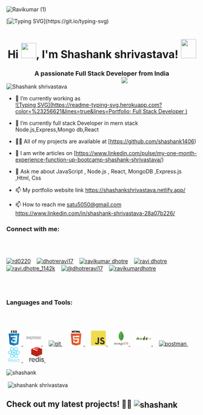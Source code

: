 
![Ravikumar (1)](https://user-images.githubusercontent.com/93571962/152644764-118c7b55-75f7-44ed-a0d3-097f70981d02.gif)

[![Typing SVG](https://readme-typing-svg.herokuapp.com?color=%23F78437&lines=Hello+there!;Welcome+to+my+profile.....)](https://git.io/typing-svg)


<h1 align="center">Hi <img src="https://camo.githubusercontent.com/e8e7b06ecf583bc040eb60e44eb5b8e0ecc5421320a92929ce21522dbc34c891/68747470733a2f2f6d656469612e67697068792e636f6d2f6d656469612f6876524a434c467a6361737252346961377a2f67697068792e676966"   
Width="40" height="40" >, I'm Shashank shrivastava!
 <img src="https://camo.githubusercontent.com/15e3210e72e50f62f0e00f1d9a7a8d6af11e0c299abef5203dd6337f50f90d51/68747470733a2f2f6d656469612e74656e6f722e636f6d2f696d616765732f32616466653934653639313339663365323236323362363164333735613761372f74656e6f722e676966 "width="40" height="50"</h1>
<h3 align="center">A passionate Full Stack Developer from India <img align="right" width="200"  src="https://devpunch.com/img/Dev-At-Work-Gif.jpg"></h3>

<p align="left"> <img src="https://komarev.com/ghpvc/?username=ravikumardhotre&label=Profile%20views&color=0e75b6&style=flat" alt="Shashank shrivastava" /> </p>

- 🔭 I’m currently working as <br>[![Typing SVG](https://readme-typing-svg.herokuapp.com?color=%23256621&lines=true&lines=Portfolio; Full Stack Developer )](https://git.io/typing-svg)

- 🌱 I’m currently full stack Developer in mern stack Node.js,Express,Mongo db,React

- 👨‍💻 All of my projects are available at [https://github.com/shashank1406)

- 📝 I am write articles on [https://www.linkedin.com/pulse/my-one-month-experience-function-up-bootcamp-shashank-shrivastava/)

- 💬 Ask me about JavaScript , Node.js , React, MongoDB ,Express.js ,Html, Css
 
- 📫 My portfolio website link https://shashankshrivastava.netlify.app/

- 📫 How to reach me satu5050@gmail.com 
 https://www.linkedin.com/in/shashank-shrivastava-28a07b226/ </p>




<h3 align="left">Connect with me:</h3>
<br>
<br>
<p align="left">
<a href="https://codepen.io/satu5050" target="blank"><img align="center" src="https://raw.githubusercontent.com/rahuldkjain/github-profile-readme-generator/master/src/images/icons/Social/codepen.svg" alt="rd0220" height="30" width="40" /></a>&nbsp&nbsp&nbsp
<a href="https://twitter.com/shashan17222851" target="blank"><img align="center" src="https://raw.githubusercontent.com/rahuldkjain/github-profile-readme-generator/master/src/images/icons/Social/twitter.svg" alt="dhotreravi17" height="30" width="40" /></a>&nbsp&nbsp&nbsp
<a href="https://linkedin.com/in/shashank-shrivastava-28a07b226" target="blank"><img align="center" src="https://raw.githubusercontent.com/rahuldkjain/github-profile-readme-generator/master/src/images/icons/Social/linked-in-alt.svg" alt="ravikumar dhotre" height="30" width="40" /></a>&nbsp&nbsp&nbsp
<a href="https://fb.com/lalashashank" target="blank"><img align="center" src="https://raw.githubusercontent.com/rahuldkjain/github-profile-readme-generator/master/src/images/icons/Social/facebook.svg" alt="ravi dhotre" height="30" width="40" /></a>&nbsp&nbsp&nbsp
<a href="https://instagram.com/lala_shashank_" target="blank"><img align="center" src="https://raw.githubusercontent.com/rahuldkjain/github-profile-readme-generator/master/src/images/icons/Social/instagram.svg" alt="ravi.dhotre_1142k" height="30" width="40" /></a>&nbsp&nbsp&nbsp
<a href="https://www.hackerrank.com/satu5050" target="blank"><img align="center" src="https://raw.githubusercontent.com/rahuldkjain/github-profile-readme-generator/master/src/images/icons/Social/hackerrank.svg" alt="@dhotreravi17" height="30" width="40" /></a>&nbsp&nbsp&nbsp
<a href="https://www.leetcode.com/shashank1406" target="blank"><img align="center" src="https://raw.githubusercontent.com/rahuldkjain/github-profile-readme-generator/master/src/images/icons/Social/leet-code.svg" alt="ravikumardhotre" height="30" width="40" /></a>&nbsp&nbsp&nbsp
</p>
<br>
<br>
<h3 align="left">Languages and Tools:</h3>
<br>
<br>
<p align="left"> <a href="https://www.w3schools.com/css/" target="_blank" rel="noreferrer"> <img src="https://raw.githubusercontent.com/devicons/devicon/master/icons/css3/css3-original-wordmark.svg" alt="css3" width="40" height="40"/> </a>&nbsp 
 <a href="https://expressjs.com" target="_blank" rel="noreferrer"> <img src="https://raw.githubusercontent.com/devicons/devicon/master/icons/express/express-original-wordmark.svg" alt="express" width="40" height="40"/> </a>&nbsp&nbsp&nbsp
 <a href="https://git-scm.com/" target="_blank" rel="noreferrer"> <img src="https://www.vectorlogo.zone/logos/git-scm/git-scm-icon.svg" alt="git" width="40" height="40"/> </a>&nbsp&nbsp&nbsp <a href="https://www.w3.org/html/" target="_blank" rel="noreferrer"> <img src="https://raw.githubusercontent.com/devicons/devicon/master/icons/html5/html5-original-wordmark.svg" alt="html5" width="40" height="40"/> </a>&nbsp&nbsp&nbsp
 <a href="https://developer.mozilla.org/en-US/docs/Web/JavaScript" target="_blank" rel="noreferrer"> <img src="https://raw.githubusercontent.com/devicons/devicon/master/icons/javascript/javascript-original.svg" alt="javascript" width="40" height="40"/> </a>&nbsp&nbsp&nbsp
 <a href="https://www.mongodb.com/" target="_blank" rel="noreferrer"> <img src="https://raw.githubusercontent.com/devicons/devicon/master/icons/mongodb/mongodb-original-wordmark.svg" alt="mongodb" width="40" height="40"/> </a> &nbsp&nbsp&nbsp
 <a href="https://nodejs.org" target="_blank" rel="noreferrer"> <img src="https://raw.githubusercontent.com/devicons/devicon/master/icons/nodejs/nodejs-original-wordmark.svg" alt="nodejs" width="40" height="40"/> </a> &nbsp&nbsp&nbsp
 <a href="https://postman.com" target="_blank" rel="noreferrer"> <img src="https://www.vectorlogo.zone/logos/getpostman/getpostman-icon.svg" alt="postman" width="40" height="40"/> </a> &nbsp&nbsp&nbsp
 <a href="https://reactjs.org/" target="_blank" rel="noreferrer"> <img src="https://raw.githubusercontent.com/devicons/devicon/master/icons/react/react-original-wordmark.svg" alt="react" width="40" height="40"/> </a>&nbsp&nbsp&nbsp
 <a href="https://redis.io" target="_blank" rel="noreferrer"> <img src="https://raw.githubusercontent.com/devicons/devicon/master/icons/redis/redis-original-wordmark.svg" alt="redis" width="40" height="40"/> </a>&nbsp&nbsp&nbsp </p>


<p><img align="center" src="https://github-readme-stats.vercel.app/api/top-langs?username=shashank1406&show_icons=true&locale=en&layout=compact" alt="shashank" width="400" height="400"/></p>
<p>&nbsp;<img align="center" src="https://github-readme-stats.vercel.app/api?username=shashank1406&show_icons=true&locale=en" alt="shashank shrivastava"width="400" height="400" /></p>
<h2>Check out my latest projects! 👨‍💻 <img align="center" src="https://static.wixstatic.com/media/379e53_7cf1d2114a794b4aa8badf14b86f24a8~mv2.gif" alt="shashank" width="200" height="200"/></h2>
